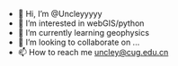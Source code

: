 - 👋 Hi, I’m @Uncleyyyyy
- 👀 I’m interested in webGIS/python
- 🌱 I’m currently learning geophysics
- 💞️ I’m looking to collaborate on ...
- 📫 How to reach me uncley@cug.edu.cn

<!---
Uncleyyyyy/Uncleyyyyy is a ✨ special ✨ repository because its `README.md` (this file) appears on your GitHub profile.
You can click the Preview link to take a look at your changes.
--->
